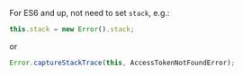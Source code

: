 For ES6 and up, not need to set `stack`, e.g.:

```typescript
this.stack = new Error().stack;
```

or

```typescript
Error.captureStackTrace(this, AccessTokenNotFoundError);
```
